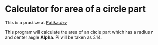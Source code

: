 # Calculator for area of a circle part

This is a practice at [Patika.dev](https://app.patika.dev/egitimler/java-ile-backend-web-development-patikasi/java101/pratik-daire-alan-cevre)

This program will calculate the area of an circle part which has a radius **r** and center angle **Alpha**.
Pi will be taken as 3.14.